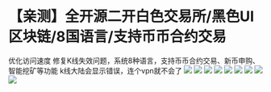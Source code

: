 # 【亲测】全开源二开白色交易所/黑色UI区块链/8国语言/支持币币合约交易

优化访问速度
修复K线失效问题，系统8种语言，支持币币合约交易、新币申购、智能挖矿等功能
k线大陆会显示错误，连个vpn就不会了
[![](https://wukongymw.com/wp-content/uploads/2023/03/1680268304-9e3aa1fc3a74a7f.png)](https://wukongymw.com/wp-content/uploads/2023/03/1680268304-9e3aa1fc3a74a7f.png)
[![](https://wukongymw.com/wp-content/uploads/2023/03/1680268303-33233f6557871a9.png)](https://wukongymw.com/wp-content/uploads/2023/03/1680268303-33233f6557871a9.png)
[![](https://wukongymw.com/wp-content/uploads/2023/03/1680268302-bd8a74769be87c9.png)](https://wukongymw.com/wp-content/uploads/2023/03/1680268302-bd8a74769be87c9.png)
[![](https://wukongymw.com/wp-content/uploads/2023/03/1680268300-bc096d3768a7f78.png)](https://wukongymw.com/wp-content/uploads/2023/03/1680268300-bc096d3768a7f78.png)
[![](https://wukongymw.com/wp-content/uploads/2023/03/1680268299-9d461f0cb07f27d.png)](https://wukongymw.com/wp-content/uploads/2023/03/1680268299-9d461f0cb07f27d.png)
[![](https://wukongymw.com/wp-content/uploads/2023/03/1680268298-d3102610e0114eb.png)](https://wukongymw.com/wp-content/uploads/2023/03/1680268298-d3102610e0114eb.png)
[![](https://wukongymw.com/wp-content/uploads/2023/03/1680268296-068634c98b960f5.png)](https://wukongymw.com/wp-content/uploads/2023/03/1680268296-068634c98b960f5.png)
[![](https://wukongymw.com/wp-content/uploads/2023/03/1680268295-6592bee89c06206.png)](https://wukongymw.com/wp-content/uploads/2023/03/1680268295-6592bee89c06206.png)
[![](https://wukongymw.com/wp-content/uploads/2023/03/1680268292-3dae2ec295c7359.png)](https://wukongymw.com/wp-content/uploads/2023/03/1680268292-3dae2ec295c7359.png)